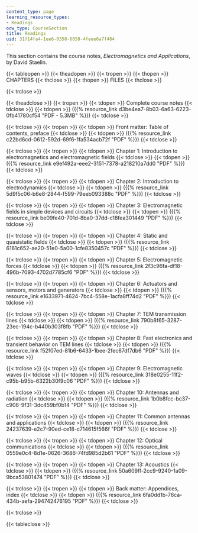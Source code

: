 ```yaml
---
content_type: page
learning_resource_types:
- Readings
ocw_type: CourseSection
title: Readings
uid: 31f14fa4-1ee6-0358-6058-4feee6a7f484
---
```


This section contains the course notes, _Electromagnetics and Applications_, by David Staelin.

{{< tableopen >}}
{{< theadopen >}}
{{< tropen >}}
{{< thopen >}}
CHAPTERS
{{< thclose >}}
{{< thopen >}}
FILES
{{< thclose >}}

{{< trclose >}}

{{< theadclose >}}
{{< tropen >}}
{{< tdopen >}}
Complete course notes
{{< tdclose >}}
{{< tdopen >}}
({{% resource_link d3be4ea7-8b03-6a63-6223-0fb41780cf54 "PDF - 5.3MB" %}})
{{< tdclose >}}

{{< trclose >}}
{{< tropen >}}
{{< tdopen >}}
Front matter: Table of contents, preface
{{< tdclose >}}
{{< tdopen >}}
({{% resource_link c22bd6cd-0612-592d-69f6-1fa534acb72f "PDF" %}})
{{< tdclose >}}

{{< trclose >}}
{{< tropen >}}
{{< tdopen >}}
Chapter 1: Introduction to electromagnetics and electromagnetic fields
{{< tdclose >}}
{{< tdopen >}}
({{% resource_link e9ef492a-eee2-3151-7378-a218210a7dd0 "PDF" %}})
{{< tdclose >}}

{{< trclose >}}
{{< tropen >}}
{{< tdopen >}}
Chapter 2: Introduction to electrodynamics
{{< tdclose >}}
{{< tdopen >}}
({{% resource_link 5d9f5c06-b6e8-2844-f599-79eeb093388c "PDF" %}})
{{< tdclose >}}

{{< trclose >}}
{{< tropen >}}
{{< tdopen >}}
Chapter 3: Electromagnetic fields in simple devices and circuits
{{< tdclose >}}
{{< tdopen >}}
({{% resource_link be09fe40-701d-8ba0-37dd-c18fea301449 "PDF" %}})
{{< tdclose >}}

{{< trclose >}}
{{< tropen >}}
{{< tdopen >}}
Chapter 4: Static and quasistatic fields
{{< tdclose >}}
{{< tdopen >}}
({{% resource_link 6161c652-ae20-51e0-5a00-1cfe8350457c "PDF" %}})
{{< tdclose >}}

{{< trclose >}}
{{< tropen >}}
{{< tdopen >}}
Chapter 5: Electromagnetic forces
{{< tdclose >}}
{{< tdopen >}}
({{% resource_link 2f3c96fa-df18-496b-7093-4702d7785cf6 "PDF" %}})
{{< tdclose >}}

{{< trclose >}}
{{< tropen >}}
{{< tdopen >}}
Chapter 6: Actuators and sensors, motors and generators
{{< tdclose >}}
{{< tdopen >}}
({{% resource_link e1633971-4624-7bc4-558e-1acfa8ff74d2 "PDF" %}})
{{< tdclose >}}

{{< trclose >}}
{{< tropen >}}
{{< tdopen >}}
Chapter 7: TEM transmission lines
{{< tdclose >}}
{{< tdopen >}}
({{% resource_link 790b8f65-3287-23ec-194c-b440b303f8fb "PDF" %}})
{{< tdclose >}}

{{< trclose >}}
{{< tropen >}}
{{< tdopen >}}
Chapter 8: Fast electronics and transient behavior on TEM lines
{{< tdclose >}}
{{< tdopen >}}
({{% resource_link f52f07ed-81b6-6433-1bee-2fec67df7db6 "PDF" %}})
{{< tdclose >}}

{{< trclose >}}
{{< tropen >}}
{{< tdopen >}}
Chapter 9: Electromagnetic waves
{{< tdclose >}}
{{< tdopen >}}
({{% resource_link 318e0255-11f2-c95b-b95b-6322b30f9c06 "PDF" %}})
{{< tdclose >}}

{{< trclose >}}
{{< tropen >}}
{{< tdopen >}}
Chapter 10: Antennas and radiation
{{< tdclose >}}
{{< tdopen >}}
({{% resource_link 1b0b8fcc-bc37-c908-9f31-3dc459bf0b14 "PDF" %}})
{{< tdclose >}}

{{< trclose >}}
{{< tropen >}}
{{< tdopen >}}
Chapter 11: Common antennas and applications
{{< tdclose >}}
{{< tdopen >}}
({{% resource_link 24237639-e2c7-90ed-ce18-c714615f566f "PDF" %}})
{{< tdclose >}}

{{< trclose >}}
{{< tropen >}}
{{< tdopen >}}
Chapter 12: Optical communications
{{< tdclose >}}
{{< tdopen >}}
({{% resource_link 0559e0c4-8d1e-0626-3686-74fd985d2b61 "PDF" %}})
{{< tdclose >}}

{{< trclose >}}
{{< tropen >}}
{{< tdopen >}}
Chapter 13: Acoustics
{{< tdclose >}}
{{< tdopen >}}
({{% resource_link 50a609ff-2cc9-9240-1a09-9bca53801474 "PDF" %}})
{{< tdclose >}}

{{< trclose >}}
{{< tropen >}}
{{< tdopen >}}
Back matter: Appendices, index
{{< tdclose >}}
{{< tdopen >}}
({{% resource_link 6fa0dd1b-76ca-434b-aefa-294742476195 "PDF" %}})
{{< tdclose >}}

{{< trclose >}}

{{< tableclose >}}